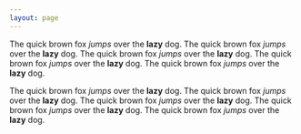 ```yaml
---
layout: page
---
```


The quick brown fox _jumps_ over the __lazy__ dog.
The quick brown fox _jumps_ over the __lazy__ dog.
The quick brown fox _jumps_ over the __lazy__ dog.
The quick brown fox _jumps_ over the __lazy__ dog.
The quick brown fox _jumps_ over the __lazy__ dog.


The quick brown fox _jumps_ over the __lazy__ dog.
The quick brown fox _jumps_ over the __lazy__ dog.
The quick brown fox _jumps_ over the __lazy__ dog.
The quick brown fox _jumps_ over the __lazy__ dog.
The quick brown fox _jumps_ over the __lazy__ dog.


